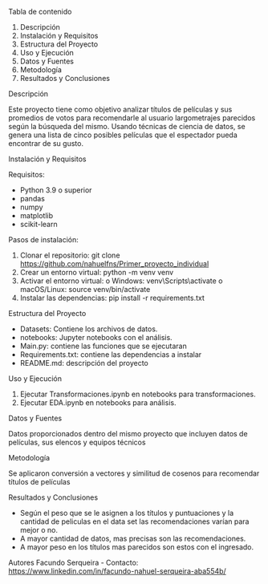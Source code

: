 Tabla de contenido

1.	Descripción
2.	Instalación y Requisitos
3.	Estructura del Proyecto
4.	Uso y Ejecución
5.	Datos y Fuentes
6.	Metodología
7.	Resultados y Conclusiones

Descripción

Este proyecto tiene como objetivo analizar títulos de películas y sus promedios de votos para recomendarle al usuario largometrajes parecidos según la búsqueda del mismo. Usando técnicas de ciencia de datos, se genera una lista de cinco posibles películas que el espectador pueda encontrar de su gusto.

Instalación y Requisitos

Requisitos:
+	Python 3.9 o superior
+	pandas
+	numpy
+	matplotlib
+	scikit-learn

Pasos de instalación:
1.	Clonar el repositorio: git clone https://github.com/nahuelfns/Primer_proyecto_individual
2.	Crear un entorno virtual: python -m venv venv
3.	Activar el entorno virtual:
o	Windows: venv\Scripts\activate
o	macOS/Linux: source venv/bin/activate
4.	Instalar las dependencias: pip install -r requirements.txt

Estructura del Proyecto

+	Datasets: Contiene los archivos de datos.
+	notebooks: Jupyter notebooks con el análisis.
+	Main.py: contiene las funciones que se ejecutaran
+	Requirements.txt: contiene las dependencias a instalar 
+	README.md: descripción del proyecto

Uso y Ejecución

1.	Ejecutar Transformaciones.ipynb en notebooks para transformaciones.
2.	Ejecutar EDA.ipynb en notebooks para análisis.

Datos y Fuentes

Datos proporcionados dentro del mismo proyecto que incluyen datos de películas, sus elencos y equipos técnicos

Metodología

Se aplicaron conversión a vectores y similitud de cosenos para recomendar títulos de películas

Resultados y Conclusiones

+	Según el peso que se le asignen a los títulos y puntuaciones y la cantidad de peliculas en el data set las recomendaciones varían para mejor o no.
+	A mayor cantidad de datos, mas precisas son las recomendaciones.
+	A mayor peso en los títulos mas parecidos son estos con el ingresado.

Autores
Facundo Serqueira - Contacto: https://www.linkedin.com/in/facundo-nahuel-serqueira-aba554b/
